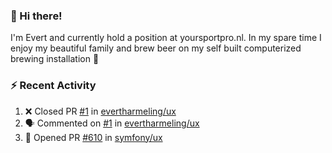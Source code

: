### :wave: Hi there!

I'm Evert and currently hold a position at yoursportpro.nl. In my spare time I enjoy my beautiful family and brew beer on my self built computerized brewing installation 🍺

### :zap: Recent Activity

<!--START_SECTION:activity-->
1. ❌ Closed PR [#1](https://github.com/evertharmeling/ux/pull/1) in [evertharmeling/ux](https://github.com/evertharmeling/ux)
2. 🗣 Commented on [#1](https://github.com/evertharmeling/ux/issues/1) in [evertharmeling/ux](https://github.com/evertharmeling/ux)
3. 💪 Opened PR [#610](https://github.com/symfony/ux/pull/610) in [symfony/ux](https://github.com/symfony/ux)
<!--END_SECTION:activity-->

<!--
**evertharmeling/evertharmeling** is a ✨ _special_ ✨ repository because its `README.md` (this file) appears on your GitHub profile.

Here are some ideas to get you started:

- 🔭 I’m currently working on ...
- 🌱 I’m currently learning ...
- 👯 I’m looking to collaborate on ...
- 🤔 I’m looking for help with ...
- 💬 Ask me about ...
- 📫 How to reach me: ...
- 😄 Pronouns: ...
- ⚡ Fun fact: ...
-->
